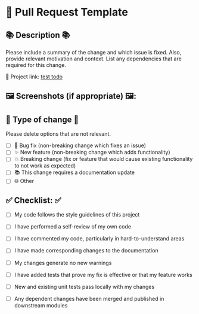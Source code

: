 # 📝 Pull Request Template

## 📚 Description 📚

Please include a summary of the change and which issue is fixed. Also, provide relevant motivation and context. List any dependencies that are required for this change.

🔗 Project link: [test todo](https://github.com/orgs/rss-bug-busters/projects/1?pane=issue&itemId=61477634)

## 🖼️ Screenshots (if appropriate) 🖼️:

## 🔄 Type of change 🔄

Please delete options that are not relevant.

- [ ] 🐛 Bug fix (non-breaking change which fixes an issue)
- [ ] ✨ New feature (non-breaking change which adds functionality)
- [ ] 💥 Breaking change (fix or feature that would cause existing functionality to not work as expected)
- [ ] 📚 This change requires a documentation update
- [ ] 🌐 Other

## ✅ Checklist: ✅

- [ ] My code follows the style guidelines of this project
- [ ] I have performed a self-review of my own code
- [ ] I have commented my code, particularly in hard-to-understand areas
- [ ] I have made corresponding changes to the documentation
- [ ] My changes generate no new warnings
- [ ] I have added tests that prove my fix is effective or that my feature works
- [ ] New and existing unit tests pass locally with my changes
- [ ] Any dependent changes have been merged and published in downstream modules

